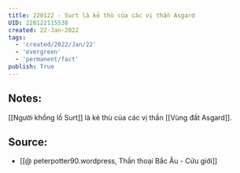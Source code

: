 ```yaml
---
title: 220122 - Surt là kẻ thù của các vị thần Asgard
UID: 220122115538
created: 22-Jan-2022
tags:
  - 'created/2022/Jan/22'
  - 'evergreen'
  - 'permanent/fact'
publish: True
---
```

## Notes:
[[Người khổng lồ Surt]] là kẻ thù của các vị thần [[Vùng đất Asgard]].

## Source:
- [[@ peterpotter90.wordpress, Thần thoại Bắc Âu - Cửu giới]]


